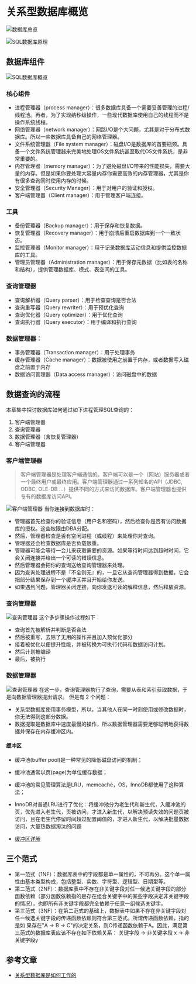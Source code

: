# 关系型数据库概览


![](/images/db/db.png "数据库总览")

![](/images/db/rdb/sqlDB.png "SQL数据库原理")

## 数据库组件
![](/images/db/rdb/allComponent.png "SQL数据库概览")

### 核心组件
* 进程管理器（process manager）：很多数据库具备一个需要妥善管理的进程/线程池。再者，为了实现纳秒级操作，一些现代数据库使用自己的线程而不是操作系统线程。 
* 网络管理器（network manager）：网路I/O是个大问题，尤其是对于分布式数据库。所以一些数据库具备自己的网络管理器。 
* 文件系统管理器（File system manager）：磁盘I/O是数据库的首要瓶颈。具备一个文件系统管理器来完美地处理OS文件系统甚至取代OS文件系统，是非常重要的。 
* 内存管理器（memory manager）：为了避免磁盘I/O带来的性能损失，需要大量的内存。但是如果你要处理大容量内存你需要高效的内存管理器，尤其是你有很多查询同时使用内存的时候。 
* 安全管理器（Security Manager）：用于对用户的验证和授权。 
* 客户端管理器（Client manager）：用于管理客户端连接。

### 工具 
* 备份管理器（Backup manager）：用于保存和恢复数据。 
* 恢复管理器（Recovery manager）：用于崩溃后重启数据库到一个一致状态。 
* 监控管理器（Monitor manager）：用于记录数据库活动信息和提供监控数据库的工具。 
* 管理员管理器（Administration manager）：用于保存元数据（比如表的名称和结构），提供管理数据库、模式、表空间的工具。

### 查询管理器 
* 查询解析器（Query parser）：用于检查查询是否合法 
* 查询重写器（Query rewriter）：用于预优化查询 
* 查询优化器（Query optimizer）：用于优化查询 
* 查询执行器（Query executor）：用于编译和执行查询

### 数据管理器： 
* 事务管理器（Transaction manager）：用于处理事务 
* 缓存管理器（Cache manager）：数据被使用之前置于内存，或者数据写入磁盘之前置于内存 
* 数据访问管理器（Data access manager）：访问磁盘中的数据

## 数据查询的流程
本章集中探讨数据库如何通过如下进程管理SQL查询的：
1. 客户端管理器
2. 查询管理器
3. 数据管理器（含恢复管理器）
4. 客户端管理器

### 客户端管理器
> 客户端管理器是处理客户端通信的。客户端可以是一个（网站）服务器或者一个最终用户或最终应用。客户端管理器通过一系列知名的API（JDBC, ODBC, OLE-DB …）提供不同的方式来访问数据库。客户端管理器也提供专有的数据库访问API。

![](/images/db/rdb/ClientManager.png "客户端管理器")
当你连接到数据库时： 
* 管理器首先检查你的验证信息（用户名和密码），然后检查你是否有访问数据库的授权。这些权限由DBA分配。 
* 然后，管理器检查是否有空闲进程（或线程）来处理你对查询。 
* 管理器还会检查数据库是否负载很重。 
* 管理器可能会等待一会儿来获取需要的资源。如果等待时间达到超时时间，它会关闭连接并给出一个可读的错误信息。 
* 然后管理器会把你的查询送给查询管理器来处理。 
* 因为查询处理进程不是『不全则无』的，一旦它从查询管理器得到数据，它会把部分结果保存到一个缓冲区并且开始给你发送。 
* 如果遇到问题，管理器关闭连接，向你发送可读的解释信息，然后释放资源。

### 查询管理器
![](/images/db/rdb/QueryManager.png "查询管理器")
这个多步骤操作过程如下： 
* 查询首先被解析并判断是否合法 
* 然后被重写，去除了无用的操作并且加入预优化部分 
* 接着被优化以便提升性能，并被转换为可执行代码和数据访问计划。 
* 然后计划被编译 
* 最后，被执行

### 数据管理器
![](/images/db/rdb/DataManager.png "查询管理器")
在这一步，查询管理器执行了查询，需要从表和索引获取数据，于是向数据管理器提出请求。
但是有 2 个问题： 
* 关系型数据库使用事务模型，所以，当其他人在同一时刻使用或修改数据时，你无法得到这部分数据。 
* 数据提取是数据库中速度最慢的操作，所以数据管理器需要足够聪明地获得数据并保存在内存缓冲区内。

#### 缓冲区
* 缓冲池(buffer pool)是一种常见的降低磁盘访问的机制；
* 缓冲池通常以页(page)为单位缓存数据；
* 缓冲池的常见管理算法是LRU，memcache，OS，InnoDB都使用了这种算法；
* InnoDB对普通LRU进行了优化：将缓冲池分为老生代和新生代，入缓冲池的页，优先进入老生代，页被访问，才进入新生代，以解决预读失效的问题页被访问，且在老生代停留时间超过配置阈值的，才进入新生代，以解决批量数据访问，大量热数据淘汰的问题

* [缓冲区详解](https://juejin.cn/post/6844903874172551181 "缓冲区详解")

## 三个范式
* 第一范式（1NF）：数据库表中的字段都是单一属性的，不可再分。这个单一属性由基本类型构成，包括整型、实数、字符型、逻辑型、日期型等。
* 第二范式（2NF）：数据库表中不存在非关键字段对任一候选关键字段的部分函数依赖（部分函数依赖指的是存在组合关键字中的某些字段决定非关键字段的情况），也即所有非关键字段都完全依赖于任意一组候选关键字。
* 第三范式（3NF）：在第二范式的基础上，数据表中如果不存在非关键字段对任一候选关键字段的传递函数依赖则符合第三范式。所谓传递函数依赖，指的是如 果存在"A → B → C"的决定关系，则C传递函数依赖于A。因此，满足第三范式的数据库表应该不存在如下依赖关系： 关键字段 → 非关键字段 x → 非关键字段y

## 参考文章
* [关系型数据库是如何工作的](https://www.pdai.tech/md/db/sql/sql-db-howitworks.html "关系型数据库是如何工作")
